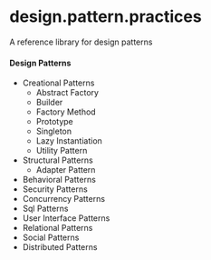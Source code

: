 # design.pattern.practices
A reference library for design patterns

#### Design Patterns
- Creational Patterns
  - Abstract Factory
  - Builder
  - Factory Method
  - Prototype
  - Singleton
  - Lazy Instantiation
  - Utility Pattern
- Structural Patterns
  - Adapter Pattern
- Behavioral Patterns
- Security Patterns
- Concurrency Patterns
- Sql Patterns
- User Interface Patterns
- Relational Patterns
- Social Patterns
- Distributed Patterns